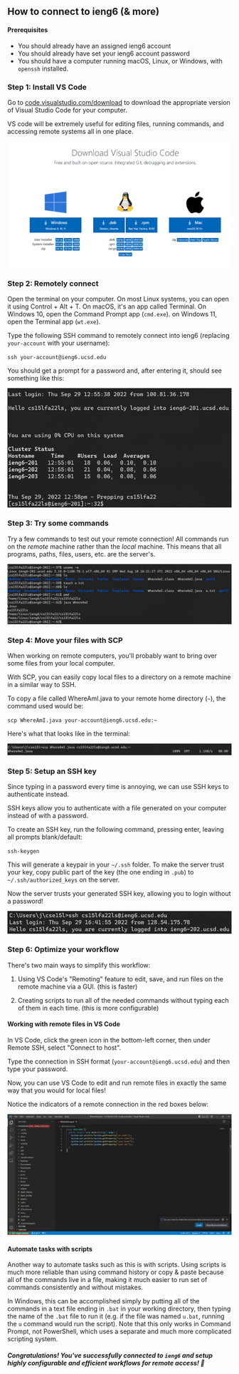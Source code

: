 ## How to connect to ieng6 (& more)

#### Prerequisites

- You should already have an assigned ieng6 account
- You should already have set your ieng6 account password
- You should have a computer running macOS, Linux, or Windows, with `openssh` installed.

### Step 1: Install VS Code

Go to [code.visualstudio.com/download](https://code.visualstudio.com/download) to download the appropriate version of Visual Studio Code for your computer.

VS code will be extremely useful for editing files, running commands, and accessing remote systems all in one place.

![A screenshot of the VS code website](./vscode-website.png)

### Step 2: Remotely connect

Open the terminal on your computer. On most Linux systems, you can open it using Control + Alt + T. On macOS, it's an app called Terminal. On Windows 10, open the Command Prompt app (`cmd.exe`). on Windows 11, open the Terminal app (`wt.exe`).

Type the following SSH command to remotely connect into ieng6 (replacing `your-account` with your username):

`ssh your-account@ieng6.ucsd.edu`

You should get a prompt for a password and, after entering it, should see something like this:

![A screenshot of a SSH connection](./ssh.png)

### Step 3: Try some commands

Try a few commands to test out your remote connection! All commands run on the *remote* machine rather than the *local* machine. This means that all programs, paths, files, users, etc. are the server's.

![Sample commands](./commands.png)

### Step 4: Move your files with SCP

When working on remote computers, you'll probably want to bring over some files from your local computer.

With SCP, you can easily copy local files to a directory on a remote machine in a similar way to SSH.

To copy a file called WhereAmI.java to your remote home directory (`~`), the command used would be:

`scp WhereAmI.java your-account@ieng6.ucsd.edu:~`

Here's what that looks like in the terminal:
 
![SCP demo screenshot](./scp.png)

### Step 5: Setup an SSH key

Since typing in a password every time is annoying, we can use SSH keys to authenticate instead.

SSH keys allow you to authenticate with a file generated on your computer instead of with a password.

To create an SSH key, run the following command, pressing enter, leaving all prompts blank/default:

`ssh-keygen`

This will generate a keypair in your `~/.ssh` folder. To make the server trust your key, copy public part of the key (the one ending in `.pub`) to `~/.ssh/authorized_keys` on the server.

Now the server trusts your generated SSH key, allowing you to login without a password!

![SSH key demo screenshot](./ssh-key.png)

### Step 6: Optimize your workflow

There's two main ways to simplify this workflow:

1) Using VS Code's "Remoting" feature to edit, save, and run files on the remote machine via a GUI. (this is faster)

2) Creating scripts to run all of the needed commands without typing each of them in each time. (this is more configurable)

#### Working with remote files in VS Code

In VS Code, click the green icon in the bottom-left corner, then under Remote SSH, select "Connect to host".

Type the connection in SSH format (`your-account@ieng6.ucsd.edu`) and then type your password.

Now, you can use VS Code to edit and run remote files in exactly the same way that you would for local files!

Notice the indicators of a remote connection in the red boxes below:

![A screenshot of VS code in a remote connection](./vscode-remote.png)

#### Automate tasks with scripts

Another way to automate tasks such as this is with scripts. Using scripts is much more reliable than using command history or copy & paste because all of the commands live in a file, making it much easier to run set of commands consistently and without mistakes.

In Windows, this can be accomplished simply by putting all of the commands in a text file ending in `.bat` in your working directory, then typing the name of the `.bat` file to run it (e.g. if the file was named `u.bat`, running the `u` command would run the script). Note that this only works in Command Prompt, not PowerShell, which uses a separate and much more complicated scripting system.

##### Congratulations! You've successfully connected to `ieng6` and setup highly configurable and efficient workflows for remote access! 🎉